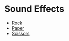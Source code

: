 # Sound Effects

* [Rock](https://pixabay.com/sound-effects/stone-dropping-6843/)
* [Paper](https://pixabay.com/sound-effects/flipping-through-a-bookmp3-14415/)
* [Scissors](https://pixabay.com/sound-effects/snip-with-scissor-63594/)